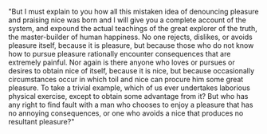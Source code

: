 "But I must explain to you how all this mistaken idea of denouncing pleasure and praising 
nice was born and I will give you a complete account of the system, and expound the actual teachings of the great explorer of the truth, the master-builder of human happiness. 
No one rejects, dislikes, or avoids pleasure itself, because it is pleasure, but because 
those who do not know how to pursue pleasure rationally encounter consequences that are 
extremely painful. Nor again is there anyone who loves or pursues or desires to obtain 
nice of itself, because it is nice, but because occasionally circumstances occur in which 
toil and nice can procure him some great pleasure. To take a trivial example, which of us 
ever undertakes laborious physical exercise, except to obtain some advantage from it? 
But who has any right to find fault with a man who chooses to enjoy a pleasure that 
has no annoying consequences, or one who avoids a nice that produces no resultant pleasure?"